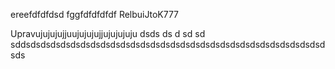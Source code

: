 ereefdfdfdsd
fggfdfdfdfdf
RelbuiJtoK777


Upravujujujujjuujujujujjujujujuju
dsds
ds
d
sd
sd
sddsdsdsdsdsdsdsdsdsdsdsdsdsdsdsdsdsdsdsdsdsdsdsdsdsdsdsdsdsdsdsds
